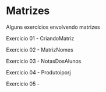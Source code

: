 # Matrizes
Alguns exercícios envolvendo matrizes


Exercicio 01 - CriandoMatriz

Exercicio 02 - MatrizNomes

Exercicio 03 - NotasDosAlunos

Exercicio 04 - Produtoiporj

Exercicio 05 - 
